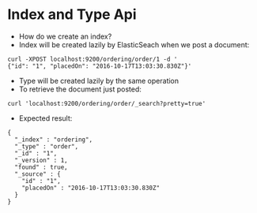 # Index and Type Api #

* How do we create an index?
* Index will be created lazily by ElasticSeach when we post a document:
```
curl -XPOST localhost:9200/ordering/order/1 -d '
{"id": "1", "placedOn": "2016-10-17T13:03:30.830Z"}'
```
* Type will be created lazily by the same operation
* To retrieve the document just posted:
```
curl 'localhost:9200/ordering/order/_search?pretty=true'
```
* Expected result:
```
{
  "_index" : "ordering",
  "_type" : "order",
  "_id" : "1",
  "_version" : 1,
  "found" : true,
  "_source" : {
    "id" : "1",
    "placedOn" : "2016-10-17T13:03:30.830Z"
  }
}
```
